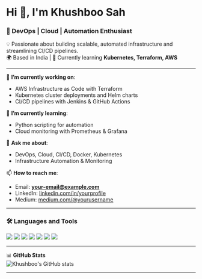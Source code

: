 # Hi 👋, I'm Khushboo Sah  
### 🚀 DevOps | Cloud | Automation Enthusiast  

💡 Passionate about building scalable, automated infrastructure and streamlining CI/CD pipelines.  
🌍 Based in India | 🌱 Currently learning **Kubernetes, Terraform, AWS**  

---

🔭 **I’m currently working on**:  
- AWS Infrastructure as Code with Terraform  
- Kubernetes cluster deployments and Helm charts  
- CI/CD pipelines with Jenkins & GitHub Actions  

🌱 **I’m currently learning**:  
- Python scripting for automation  
- Cloud monitoring with Prometheus & Grafana  

💬 **Ask me about**:  
- DevOps, Cloud, CI/CD, Docker, Kubernetes  
- Infrastructure Automation & Monitoring  

📫 **How to reach me**:  
- Email: **your-email@example.com**  
- LinkedIn: [linkedin.com/in/yourprofile](https://www.linkedin.com/in/khushboo-kumari-462502106/)  
- Medium: [medium.com/@yourusername](https://medium.com/@khushboo.sah067)  

---

### 🛠️ Languages and Tools  
<p>
<img src="https://img.shields.io/badge/AWS-%23FF9900.svg?style=for-the-badge&logo=amazon-aws&logoColor=white"/>
<img src="https://img.shields.io/badge/Terraform-%235835CC.svg?style=for-the-badge&logo=terraform&logoColor=white"/>
<img src="https://img.shields.io/badge/Kubernetes-%23326ce5.svg?style=for-the-badge&logo=kubernetes&logoColor=white"/>
<img src="https://img.shields.io/badge/Docker-%230db7ed.svg?style=for-the-badge&logo=docker&logoColor=white"/>
<img src="https://img.shields.io/badge/Jenkins-%23D24939.svg?style=for-the-badge&logo=jenkins&logoColor=white"/>
<img src="https://img.shields.io/badge/Linux-%23FCC624.svg?style=for-the-badge&logo=linux&logoColor=black"/>
<img src="https://img.shields.io/badge/Python-%233776AB.svg?style=for-the-badge&logo=python&logoColor=white"/>
</p>

---

📊 **GitHub Stats**  
![Khushboo's GitHub stats](https://github-readme-stats.vercel.app/api?username=khushboo-sah&show_icons=true&theme=radical)

---
